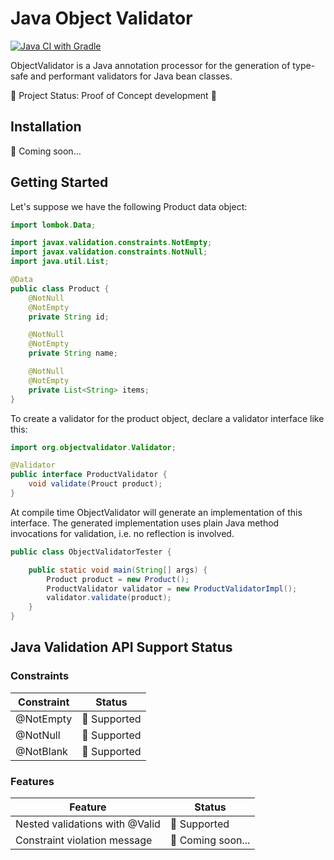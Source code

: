 # Java Object Validator

[![Java CI with Gradle](https://github.com/zatsepinvl/objectvalidator/actions/workflows/gradle.yml/badge.svg?branch=main)](https://github.com/zatsepinvl/objectvalidator/actions/workflows/gradle.yml)

ObjectValidator is a Java annotation processor for the generation of type-safe and performant validators for Java bean
classes.

:rocket: Project Status: Proof of Concept development :rocket:

## Installation

:runner: Coming soon...

## Getting Started

Let's suppose we have the following Product data object:

```java
import lombok.Data;

import javax.validation.constraints.NotEmpty;
import javax.validation.constraints.NotNull;
import java.util.List;

@Data
public class Product {
    @NotNull
    @NotEmpty
    private String id;

    @NotNull
    @NotEmpty
    private String name;

    @NotNull
    @NotEmpty
    private List<String> items;
}
```

To create a validator for the product object, declare a validator interface like this:

```java
import org.objectvalidator.Validator;

@Validator
public interface ProductValidator {
    void validate(Prouct product);
}
```

At compile time ObjectValidator will generate an implementation of this interface. The generated implementation uses
plain Java method invocations for validation, i.e. no reflection is involved.

```java
public class ObjectValidatorTester {

    public static void main(String[] args) {
        Product product = new Product();
        ProductValidator validator = new ProductValidatorImpl();
        validator.validate(product);
    }
}
```

## Java Validation API Support Status

### Constraints

|    Constraint     |     Status     |
|-------------------|-----------------------|
|@NotEmpty          | :beer: Supported             |
|@NotNull           | :beer: Supported             |
|@NotBlank          | :beer: Supported             |

### Features

|    Feature     |    Status     |
|----------------|-----------------------|
|Nested validations with @Valid          | :beer: Supported             |
|Constraint violation message | :runner: Coming soon...|